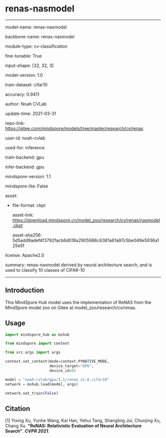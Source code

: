 # renas-nasmodel

---

model-name: renas-nasmodel

backbone-name: renas-nasmodel

module-type: cv-classification

fine-tunable: True

input-shape: [32, 32, 3]

model-version: 1.0

train-dataset: cifar10

accuracy: 0.9411

author: Noah CVLab

update-time: 2021-03-31

repo-link: <https://gitee.com/mindspore/models/tree/master/research/cv/renas>

user-id: noah-cvlab

used-for: inference

train-backend: gpu

infer-backend: gpu

mindspore-version: 1.1

mindspore-lite: False

asset:

- file-format: ckpt

  asset-link: <https://download.mindspore.cn/model_zoo/research/cv/renas/nasmodel.ckpt>

  asset-sha256: 5d5add9adef4f3792facb6d018a2905986c6381a61a97c5be049e5936a125e5f

license: Apache2.0

summary: renas-nasmodel derived by neural architecture search, and is used to classify 10 classes of CIFAR-10

---

## Introduction

This MindSpore Hub model uses the implementation of ReNAS from the MindSpore model zoo on Gitee at model_zoo/research/cv/renas.

## Usage

```python
import mindspore_hub as mshub

from mindspore import context

from src.args import args

context.set_context(mode=context.PYNATIVE_MODE,
                    device_target="GPU",
                    device_id=0)

model = "noah-cvlab/gpu/1.1/renas_v1.0_cifar10"
network = mshub.load(model, args)

network.set_train(False)
```

## Citation

[1] Yixing Xu, Yunhe Wang, Kai Han, Yehui Tang, Shangling Jui, Chunjing Xu, Chang Xu. **"ReNAS: Relativistic Evaluation of Neural Architecture Search"**. <i>**CVPR 2021**.</i>